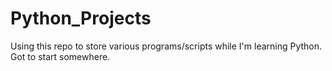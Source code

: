 # Python_Projects
 
Using this repo to store various programs/scripts while I'm learning Python.  Got to start somewhere.